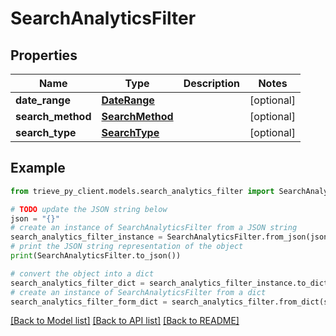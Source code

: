 # SearchAnalyticsFilter


## Properties

Name | Type | Description | Notes
------------ | ------------- | ------------- | -------------
**date_range** | [**DateRange**](DateRange.md) |  | [optional] 
**search_method** | [**SearchMethod**](SearchMethod.md) |  | [optional] 
**search_type** | [**SearchType**](SearchType.md) |  | [optional] 

## Example

```python
from trieve_py_client.models.search_analytics_filter import SearchAnalyticsFilter

# TODO update the JSON string below
json = "{}"
# create an instance of SearchAnalyticsFilter from a JSON string
search_analytics_filter_instance = SearchAnalyticsFilter.from_json(json)
# print the JSON string representation of the object
print(SearchAnalyticsFilter.to_json())

# convert the object into a dict
search_analytics_filter_dict = search_analytics_filter_instance.to_dict()
# create an instance of SearchAnalyticsFilter from a dict
search_analytics_filter_form_dict = search_analytics_filter.from_dict(search_analytics_filter_dict)
```
[[Back to Model list]](../README.md#documentation-for-models) [[Back to API list]](../README.md#documentation-for-api-endpoints) [[Back to README]](../README.md)


